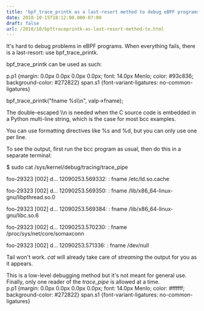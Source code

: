 ```yaml
---
title: 'bpf_trace_printk as a last-resort method to debug eBPF programs'
date: 2018-10-15T18:12:00.000-07:00
draft: false
url: /2018/10/bpftraceprintk-as-last-resort-method-to.html
---
```


It's hard to debug problems in eBPF programs. When everything fails, there is a last-resort: use bpf\_trace\_printk.  
  
bpf\_trace\_printk can be used as such:  
  
p.p1 {margin: 0.0px 0.0px 0.0px 0.0px; font: 14.0px Menlo; color: #93c836; background-color: #272822} span.s1 {font-variant-ligatures: no-common-ligatures}  

bpf\_trace\_printk("fname %s\\\\n", valp->fname);

  
  
The double-escaped \\\\n is needed when the C source code is embedded in a Python multi-line string, which is the case for most bcc examples.  
  
You can use formatting directives like %s and %d, but you can only use one per line.  
  
To see the output, first run the bcc program as usual, then do this in a separate terminal:  
  

$ sudo cat /sys/kernel/debug/tracing/trace\_pipe

 foo-29323 \[002\] d... 12090253.569332: : fname /etc/ld.so.cache

foo-29323 \[002\] d... 12090253.569350: : fname /lib/x86\_64-linux-gnu/libpthread.so.0

foo-29323 \[002\] d... 12090253.569384: : fname /lib/x86\_64-linux-gnu/libc.so.6

foo-29323 \[002\] d... 12090253.570230: : fname /proc/sys/net/core/somaxconn

foo\-29323 \[002\] d... 12090253.571336: : fname /dev/null

  
Tail won't work. _cat_ will already take care of _streaming_ the output for you as it appears.  
  
This is a low-level debugging method but it's not meant for general use. Finally, only one reader of the _trace\_pipe_ is allowed at a time.  
p.p1 {margin: 0.0px 0.0px 0.0px 0.0px; font: 14.0px Menlo; color: #ffffff; background-color: #272822} span.s1 {font-variant-ligatures: no-common-ligatures}
